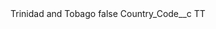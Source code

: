 <?xml version="1.0" encoding="UTF-8"?>
<CustomMetadata xmlns="http://soap.sforce.com/2006/04/metadata" xmlns:xsi="http://www.w3.org/2001/XMLSchema-instance" xmlns:xsd="http://www.w3.org/2001/XMLSchema">
    <label>Trinidad and Tobago</label>
    <protected>false</protected>
    <values>
        <field>Country_Code__c</field>
        <value xsi:type="xsd:string">TT</value>
    </values>
</CustomMetadata>
